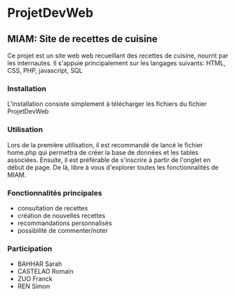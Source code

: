 # ProjetDevWeb

## MIAM: Site de recettes de cuisine

Ce projet est un site web web recueillant des recettes de cuisine, nourrit par les internautes.
Il s'appuie principalement sur les langages suivants: HTML, CSS, PHP, javascript, SQL

### Installation
L'installation consiste simplement à télécharger les fichiers du fichier ProjetDevWeb

### Utilisation
Lors de la première utilisation, il est recommandé de lancé le fichier home.php qui permettra de créer la base de données et les tables associées.
Ensuite, il est préférable de s'inscrire à partir de l'onglet en début de page. De là, libre à vous d'explorer toutes les fonctionnalités de MIAM.

### Fonctionnalités principales
- consultation de recettes
- création de nouvelles recettes
- recommandations personnalisés
- possibilité de commenter/noter

### Participation
- BAHHAR Sarah
- CASTELAO Romain
- ZUO Franck
- REN Simon
